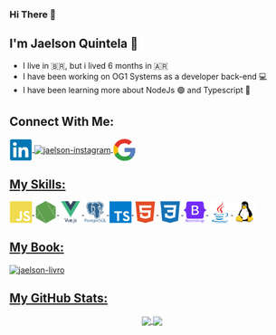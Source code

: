 ### Hi There 👋 
## I'm Jaelson Quintela :rose:

- I live in :brazil:, but i lived 6 months in :argentina:
- I have been working on OG1 Systems as a developer back-end :computer:
- I have been learning more about NodeJs :green_circle: and Typescript :large_blue_circle:

## Connect With Me:
<a href="https://www.linkedin.com/in/jaelsonquintela/" target="_blank">
<img align="center" alt="jaelson-linkedin" height="39" width="40" src="https://raw.githubusercontent.com/devicons/devicon/master/icons/linkedin/linkedin-original.svg" style="max=width:100%;">
<a href="https://www.instagram.com/elquintela_/" target="_blank">
<img align="center" alt="jaelson-instagram" height="39" width="40" src="https://www.flaticon.com/svg/static/icons/svg/1384/1384063.svg" style="max=width:100%;">
<a href="https://drive.google.com/file/d/1Vv8yqHMqfzkY13DmPIzwMSuIJua4zKkJ/view?usp=sharing" target="_blank">
<img align="center" alt="jaelson-curriculo" height="39" width="40" src="https://raw.githubusercontent.com/devicons/devicon/master/icons/google/google-original.svg" style="max=width:100%;">
  
## My Skills:
<img align="center" alt="jaelson-javascript" height="39" width="40" src="https://raw.githubusercontent.com/devicons/devicon/master/icons/javascript/javascript-plain.svg" style="max=width:100%;">
<img align="center" alt="jaelson-nodejs" height="39" width="40" src="https://raw.githubusercontent.com/devicons/devicon/master/icons/nodejs/nodejs-plain.svg" style="max=width:100%;">
<img align="center" alt="jaelson-vuejs" height="39" width="40" src="https://raw.githubusercontent.com/devicons/devicon/master/icons/vuejs/vuejs-original-wordmark.svg" style="max=width:100%;">
<img align="center" alt="jaelson-postgresql" height="39" width="40" src="https://raw.githubusercontent.com/devicons/devicon/master/icons/postgresql/postgresql-plain-wordmark.svg" style="max=width:100%;">
<img align="center" alt="jaelson-typescript" height="39" width="40" src="https://raw.githubusercontent.com/devicons/devicon/master/icons/typescript/typescript-plain.svg" style="max=width:100%;">
<img align="center" alt="jaelson-html" height="39" width="40" src="https://raw.githubusercontent.com/devicons/devicon/master/icons/html5/html5-plain.svg">
<img align="center" alt="jaelson-css" height="39" width="40" src="https://raw.githubusercontent.com/devicons/devicon/master/icons/css3/css3-plain.svg" style="max=width:100%;">
<img align="center" alt="jaelson-bootstrap" height="39" width="40" src="https://raw.githubusercontent.com/devicons/devicon/master/icons/bootstrap/bootstrap-plain-wordmark.svg" style="max=width:100%;">
<img align="center" alt="jaelson-java" height="39" width="40" src="https://raw.githubusercontent.com/devicons/devicon/master/icons/java/java-original.svg" style="max=width:100%;">
<img align="center" alt="jaelson-linux" height="39" width="40" src="https://raw.githubusercontent.com/devicons/devicon/master/icons/linux/linux-original.svg" style="max=width:100%;">

## My Book:
<a href="https://play.google.com/store/books/details/Obras_Educacionais?id=8jekDwAAQBAJ&hl=en_US" target="_blank">
<img align="center" alt="jaelson-livro" height="45" width="46" src="https://www.flaticon.com/svg/static/icons/svg/1903/1903162.svg" style="max=width:100%;">
  
## My GitHub Stats: 
<div align="center">
<a href="https://github.com/anuraghazra/github-readme-stats">
  <img align="center" src="https://github-readme-stats.vercel.app/api?username=elquintela&show_icons=true&theme=algolia" style="max=width:100%"/>
</a>
<a href="https://github.com/anuraghazra/convoychat">
  <img align="center" src="https://github-readme-stats.vercel.app/api/top-langs/?username=elquintela&count_private=true&theme=algolia&layout=compact" style="max=width:100%, height:100%" />
</a>
</div>
<!--
**elquintela/elquintela** is a ✨ _special_ ✨ repository because its `README.md` (this file) appears on yhttps://github-readme-stats.vercel.app/api/top-langs/?username=anuraghazraour GitHub profile.

Here are some ideas to get you started:

- 🔭 I’m currently working on ...
- 🌱 I’m currently learning ...
- 👯 I’m looking to collaborate on ...
- 🤔 I’m looking for help with ...
- 💬 Ask me about ...
- 📫 How to reach me: ...
- 😄 Pronouns: ...
- ⚡ Fun fact: ...
-->
